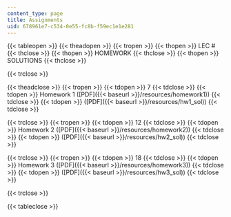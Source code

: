 ```yaml
---
content_type: page
title: Assignments
uid: 678961e7-c534-0e55-fc8b-f59ec1e1e281
---
```


{{< tableopen >}}
{{< theadopen >}}
{{< tropen >}}
{{< thopen >}}
LEC #
{{< thclose >}}
{{< thopen >}}
HOMEWORK
{{< thclose >}}
{{< thopen >}}
SOLUTIONS
{{< thclose >}}

{{< trclose >}}

{{< theadclose >}}
{{< tropen >}}
{{< tdopen >}}
7
{{< tdclose >}}
{{< tdopen >}}
Homework 1 ([PDF]({{< baseurl >}}/resources/homework1))
{{< tdclose >}}
{{< tdopen >}}
([PDF]({{< baseurl >}}/resources/hw1_sol))
{{< tdclose >}}

{{< trclose >}}
{{< tropen >}}
{{< tdopen >}}
12
{{< tdclose >}}
{{< tdopen >}}
Homework 2 ([PDF]({{< baseurl >}}/resources/homework2))
{{< tdclose >}}
{{< tdopen >}}
([PDF]({{< baseurl >}}/resources/hw2_sol))
{{< tdclose >}}

{{< trclose >}}
{{< tropen >}}
{{< tdopen >}}
18
{{< tdclose >}}
{{< tdopen >}}
Homework 3 ([PDF]({{< baseurl >}}/resources/homework3))
{{< tdclose >}}
{{< tdopen >}}
([PDF]({{< baseurl >}}/resources/hw3_sol))
{{< tdclose >}}

{{< trclose >}}

{{< tableclose >}}